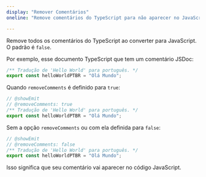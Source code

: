 ```yaml
---
display: "Remover Comentários"
oneline: "Remove comentários do TypeScript para não aparecer no JavaScript"

---
```


Remove todos os comentários do TypeScript ao converter para JavaScript. O padrão é `false`.

Por exemplo, esse documento TypeScript que tem um comentário JSDoc:

```ts
/** Tradução de 'Hello World' para português. */
export const helloWorldPTBR = "Olá Mundo";
```

Quando `removeComments` é definido para `true`:

```ts twoslash
// @showEmit
// @removeComments: true
/** Tradução de 'Hello World' para português. */
export const helloWorldPTBR = "Olá Mundo";
```

Sem a opção `removeComments` ou com ela definida para `false`:

```ts twoslash
// @showEmit
// @removeComments: false
/** Tradução de 'Hello World' para português. */
export const helloWorldPTBR = "Olá Mundo";
```

Isso significa que seu comentário vai aparecer no código JavaScript.